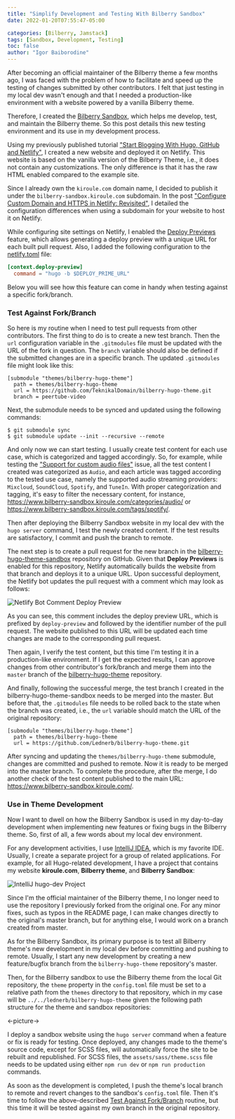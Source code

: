 ```yaml
---
title: "Simplify Development and Testing With Bilberry Sandbox"
date: 2022-01-20T07:55:47-05:00

categories: [Bilberry, Jamstack]
tags: [Sandbox, Development, Testing]
toc: false
author: "Igor Baiborodine"
---
```


After becoming an official maintainer of the Bilberry theme a few months ago, I was faced with the problem of how to facilitate and speed up the testing of changes submitted by other contributors. 
I felt that just testing in my local dev wasn't enough and that I needed a production-like environment with a website powered by a vanilla Bilberry theme.

Therefore, I created the [Bilberry Sandbox](https://github.com/igor-baiborodine/bilberry-hugo-theme-sandbox/), which helps me develop, test, and maintain the Bilberry theme. 
So this post details this new testing environment and its use in my development process.

<!--more-->

Using my previously published tutorial ["Start Blogging With Hugo, GitHub and Netlify"](/article/start-blogging-with-github-hugo-and-netlify/), I created a new website and deployed it on Netlify. 
This website is based on the vanilla version of the Bilberry Theme, i.e., it does not contain any customizations. 
The only difference is that it has the raw HTML enabled compared to the example site.

Since I already own the `kiroule.com` domain name, I decided to publish it under the `bilberry-sandbox.kiroule.com` subdomain. 
In the post ["Configure Custom Domain and HTTPS in Netlify: Revisited"](/article/configure-custom-domain-and-https-in-netlify-revisited/), I detailed the configuration differences when using a subdomain for your website to host it on Netlify. 

While configuring site settings on Netlify, I enabled the [Deploy Previews](https://docs.netlify.com/site-deploys/deploy-previews/) feature, which allows generating a deploy preview with a unique URL for each built pull request. 
Also, I added the following configuration to the [netlify.toml](https://github.com/igor-baiborodine/bilberry-hugo-theme-sandbox/blob/master/netlify.toml) file:
```toml
[context.deploy-preview]
  command = "hugo -b $DEPLOY_PRIME_URL"
```
Below you will see how this feature can come in handy when testing against a specific fork/branch.

### Test Against Fork/Branch

So here is my routine when I need to test pull requests from other contributors.
The first thing to do is to create a new test branch. 
Then the `url` configuration variable in the `.gitmodules` file must be updated with the URL of the fork in question. 
The `branch` variable should also be defined if the submitted changes are in a specific branch. 
The updated `.gitmodules` file might look like this:
```shell
[submodule "themes/bilberry-hugo-theme"]
  path = themes/bilberry-hugo-theme
  url = https://github.com/TeknikalDomain/bilberry-hugo-theme.git
  branch = peertube-video
```

Next, the submodule needs to be synced and updated using the following commands:
```shell
$ git submodule sync
$ git submodule update --init --recursive --remote
```

And only now we can start testing. 
I usually create test content for each use case, which is categorized and tagged accordingly. 
So, for example, while testing the ["Support for custom audio files"](https://github.com/Lednerb/bilberry-hugo-theme/issues/270) issue, all the test content I created was categorized as `Audio`, and each article was tagged according to the tested use case, namely the supported audio streaming providers: `Mixcloud`, `SoundCloud`, `Spotify`, and `TuneIn`.
With proper categorization and tagging, it's easy to filter the necessary content, for instance, https://www.bilberry-sandbox.kiroule.com/categories/audio/ or https://www.bilberry-sandbox.kiroule.com/tags/spotify/.

Then after deploying the Bilberry Sandbox website in my local dev with the `hugo server` command, I test the newly created content. 
If the test results are satisfactory, I commit and push the branch to remote.

The next step is to create a pull request for the new branch in the [bilberry-hugo-theme-sandbox](https://github.com/igor-baiborodine/bilberry-hugo-theme-sandbox) repository on GitHub.
Given that **Deploy Previews** is enabled for this repository, Netlify automatically builds the website from that branch and deploys it to a unique URL.
Upon successful deployment, the Netlify bot updates the pull request with a comment which may look as follows:

![Netlify Bot Comment Deploy Preview](/img/content/article/simplify-development-and-testing-with-bilberry-sandbox/deploy-preview-netlify-bot-comment.png)

As you can see, this comment includes the deploy preview URL, which is prefixed by `deploy-preview` and followed by the identifier number of the pull request.
The website published to this URL will be updated each time changes are made to the corresponding pull request.

Then again, I verify the test content, but this time I'm testing it in a production-like environment. 
If I get the expected results, I can approve changes from other contributor's fork/branch and merge them into the `master` branch of the [bilberry-hugo-theme](https://github.com/Lednerb/bilberry-hugo-theme) repository.

And finally, following the successful merge, the test branch I created in the bilberry-hugo-theme-sandbox needs to be merged into the master. 
But before that, the `.gitmodules` file needs to be rolled back to the state when the branch was created, i.e., the `url` variable should match the URL of the original repository:
```shell
[submodule "themes/bilberry-hugo-theme"]
  path = themes/bilberry-hugo-theme
  url = https://github.com/Lednerb/bilberry-hugo-theme.git
```

After syncing and updating the `themes/bilberry-hugo-theme` submodule, changes are committed and pushed to remote.
Now it is ready to be merged into the master branch.
To complete the procedure, after the merge, I do another check of the test content published to the main URL: https://www.bilberry-sandbox.kiroule.com/. 


### Use in Theme Development
Now I want to dwell on how the Bilberry Sandbox is used in my day-to-day development when implementing new features or fixing bugs in the Bilberry theme. 
So, first of all, a few words about my local dev environment.

For any development activities, I use [IntelliJ IDEA](https://www.jetbrains.com/idea/), which is my favorite IDE. 
Usually, I create a separate project for a group of related applications. 
For example, for all Hugo-related development, I have a project that contains my website **kiroule.com**, **Bilberry theme**, and **Bilberry Sandbox**:

![IntelliJ hugo-dev Project](/img/content/article/simplify-development-and-testing-with-bilberry-sandbox/intellij-hugo-dev-project.png)

Since I'm the official maintainer of the Bilberry theme, I no longer need to use the repository I previously forked from the original one. 
For any minor fixes, such as typos in the README page, I can make changes directly to the original's master branch, but for anything else, I would work on a branch created from master.

As for the Bilberry Sandbox, its primary purpose is to test all Bilberry theme's new development in my local dev before committing and pushing to remote. 
Usually, I start any new development by creating a new feature/bugfix branch from the `bilberry-hugo-theme` repository's master.

Then, for the Bilberry sandbox to use the Bilberry theme from the local Git repository, the `theme` property in the `config.toml` file must be set to a relative path from the `themes` directory to that repository, which in my case will be `../../lednerb/bilberry-hugo-theme` given the following path structure for the theme and sandbox repositories:

<-picture->

I deploy a sandbox website using the `hugo server` command when a feature or fix is ready for testing. 
Once deployed, any changes made to the theme's source code, except for SCSS files, will automatically force the site to be rebuilt and republished. 
For SCSS files, the `assets/sass/theme.scss` file needs to be updated using either `npm run dev` or `npm run production` commands.

As soon as the development is completed, I push the theme's local branch to remote and revert changes to the sandbox's `config.toml` file. 
Then it's time to follow the above-described [Test Against Fork/Branch](/article/simplify-development-and-testing-with-bilberry-sandbox#test-against-forkbranch) routine, but this time it will be tested against my own branch in the original repository.  
